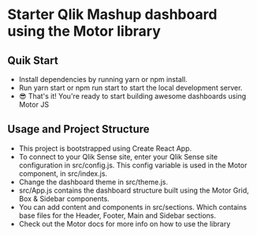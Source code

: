 # Starter Qlik Mashup dashboard using the Motor library



## Quik Start

- Install dependencies by running yarn or npm install.
- Run yarn start or npm run start to start the local development server.
- 😎 That's it! You're ready to start building awesome dashboards using Motor JS



## Usage and Project Structure

- This project is bootstrapped using Create React App. 
- To connect to your Qlik Sense site, enter your Qlik Sense site configuration in src/config.js. This config variable is used in the Motor component, in src/index.js.
- Change the dashboard theme in src/theme.js.
- src/App.js contains the dashboard structure built using the Motor Grid, Box & Sidebar components.
- You can add content and components in src/sections. Which contains base files for the Header, Footer, Main and Sidebar sections.
- Check out the Motor docs for more info on how to use the library
